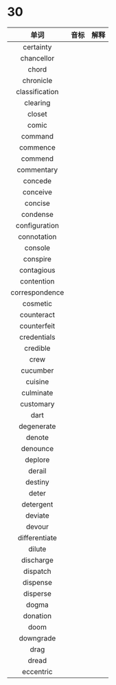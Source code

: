 # 30

|      单词      | 音标 | 解释 |
| :------------: | :--: | :--: |
|   certainty    |      |      |
|   chancellor   |      |      |
|     chord      |      |      |
|   chronicle    |      |      |
| classification |      |      |
|    clearing    |      |      |
|     closet     |      |      |
|     comic      |      |      |
|    command     |      |      |
|    commence    |      |      |
|    commend     |      |      |
|   commentary   |      |      |
|    concede     |      |      |
|    conceive    |      |      |
|    concise     |      |      |
|    condense    |      |      |
| configuration  |      |      |
|  connotation   |      |      |
|    console     |      |      |
|    conspire    |      |      |
|   contagious   |      |      |
|   contention   |      |      |
| correspondence |      |      |
|    cosmetic    |      |      |
|   counteract   |      |      |
|  counterfeit   |      |      |
|  credentials   |      |      |
|    credible    |      |      |
|      crew      |      |      |
|    cucumber    |      |      |
|    cuisine     |      |      |
|   culminate    |      |      |
|   customary    |      |      |
|      dart      |      |      |
|   degenerate   |      |      |
|     denote     |      |      |
|    denounce    |      |      |
|    deplore     |      |      |
|     derail     |      |      |
|    destiny     |      |      |
|     deter      |      |      |
|   detergent    |      |      |
|    deviate     |      |      |
|     devour     |      |      |
| differentiate  |      |      |
|     dilute     |      |      |
|   discharge    |      |      |
|    dispatch    |      |      |
|    dispense    |      |      |
|    disperse    |      |      |
|     dogma      |      |      |
|    donation    |      |      |
|      doom      |      |      |
|   downgrade    |      |      |
|      drag      |      |      |
|     dread      |      |      |
|   eccentric    |      |      |